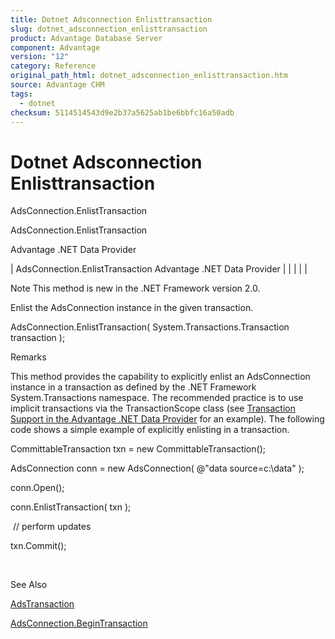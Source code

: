 ```yaml
---
title: Dotnet Adsconnection Enlisttransaction
slug: dotnet_adsconnection_enlisttransaction
product: Advantage Database Server
component: Advantage
version: "12"
category: Reference
original_path_html: dotnet_adsconnection_enlisttransaction.htm
source: Advantage CHM
tags:
  - dotnet
checksum: 5114514543d9e2b37a5625ab1be6bbfc16a50adb
---
```


# Dotnet Adsconnection Enlisttransaction

AdsConnection.EnlistTransaction

AdsConnection.EnlistTransaction

Advantage .NET Data Provider

| AdsConnection.EnlistTransaction  Advantage .NET Data Provider |  |  |  |  |

Note This method is new in the .NET Framework version 2.0.

Enlist the AdsConnection instance in the given transaction.

AdsConnection.EnlistTransaction( System.Transactions.Transaction transaction );

Remarks

This method provides the capability to explicitly enlist an AdsConnection instance in a transaction as defined by the .NET Framework System.Transactions namespace. The recommended practice is to use implicit transactions via the TransactionScope class (see [Transaction Support in the Advantage .NET Data Provider](dotnet_transaction_support_in_the_advantage_net_data_provider.md) for an example). The following code shows a simple example of explicitly enlisting in a transaction.

CommittableTransaction txn = new CommittableTransaction();

AdsConnection conn = new AdsConnection( @"data source=c:\data" );

conn.Open();

conn.EnlistTransaction( txn );

 // perform updates

txn.Commit();

 

See Also

[AdsTransaction](dotnet_adstransaction.md)

[AdsConnection.BeginTransaction](dotnet_adsconnection_begintransaction_.md)
